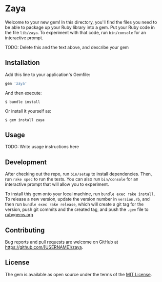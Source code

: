 # Zaya

Welcome to your new gem! In this directory, you'll find the files you need to be able to package up your Ruby library into a gem. Put your Ruby code in the file `lib/zaya`. To experiment with that code, run `bin/console` for an interactive prompt.

TODO: Delete this and the text above, and describe your gem

## Installation

Add this line to your application's Gemfile:

```ruby
gem 'zaya'
```

And then execute:

    $ bundle install

Or install it yourself as:

    $ gem install zaya

## Usage

TODO: Write usage instructions here

## Development

After checking out the repo, run `bin/setup` to install dependencies. Then, run `rake spec` to run the tests. You can also run `bin/console` for an interactive prompt that will allow you to experiment.

To install this gem onto your local machine, run `bundle exec rake install`. To release a new version, update the version number in `version.rb`, and then run `bundle exec rake release`, which will create a git tag for the version, push git commits and the created tag, and push the `.gem` file to [rubygems.org](https://rubygems.org).

## Contributing

Bug reports and pull requests are welcome on GitHub at https://github.com/[USERNAME]/zaya.

## License

The gem is available as open source under the terms of the [MIT License](https://opensource.org/licenses/MIT).
